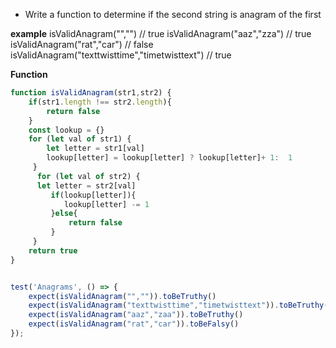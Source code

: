 - Write a function to determine if the second string is anagram of the first

**example**
isValidAnagram("","") // true
isValidAnagram("aaz","zza") // true
isValidAnagram("rat","car") // false
isValidAnagram("texttwisttime","timetwisttext") // true


**Function**
```jsx
function isValidAnagram(str1,str2) {
    if(str1.length !== str2.length){
        return false
    }
    const lookup = {}
    for (let val of str1) {
        let letter = str1[val]
        lookup[letter] = lookup[letter] ? lookup[letter]+ 1:  1
     }
      for (let val of str2) {
      let letter = str2[val]
         if(lookup[letter]){
            lookup[letter] -= 1  
         }else{
             return false
         }
     }
    return true
}


test('Anagrams', () => {
    expect(isValidAnagram("","")).toBeTruthy()
    expect(isValidAnagram("texttwisttime","timetwisttext")).toBeTruthy()
    expect(isValidAnagram("aaz","zaa")).toBeTruthy()
    expect(isValidAnagram("rat","car")).toBeFalsy()
});
```